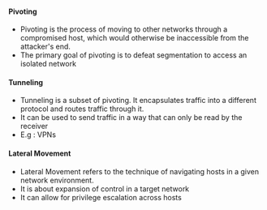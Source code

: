 

#### Pivoting

- Pivoting is the process of moving to other networks through a compromised host, which would otherwise be inaccessible from the attacker's end.
- The primary goal of pivoting is to defeat segmentation to access an isolated network


#### Tunneling

- Tunneling is a subset of pivoting. It encapsulates traffic into a different protocol and routes traffic through it.
- It can be used to send traffic in a way that can only be read by the receiver
- E.g : VPNs



#### Lateral Movement

-  Lateral Movement refers to the technique of navigating hosts in a given network environment.
- It is about expansion of control in a target network
- It can allow for privilege escalation across hosts


